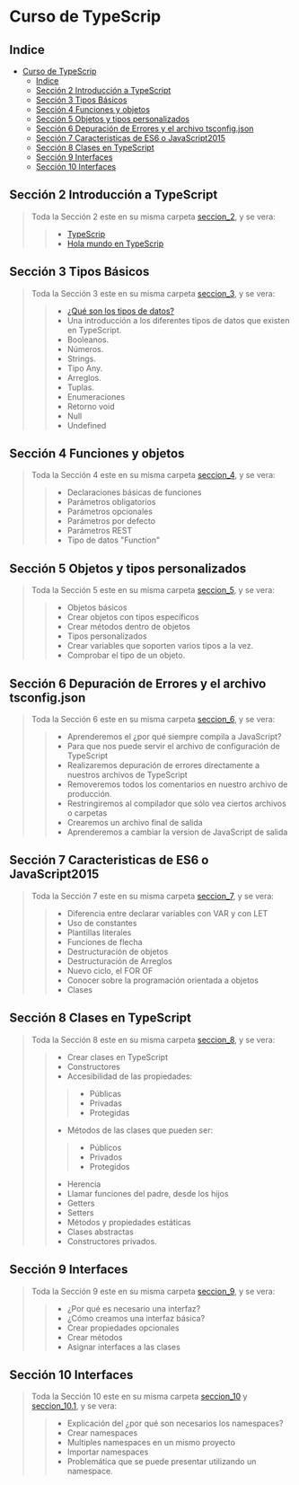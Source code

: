 # Curso de TypeScrip

## Indice

- [Curso de TypeScrip](#curso-de-typescrip)
  - [Indice](#indice)
  - [Sección 2 Introducción a TypeScript](#sección-2-introducción-a-typescript)
  - [Sección 3 Tipos Básicos](#sección-3-tipos-básicos)
  - [Sección 4 Funciones y objetos](#sección-4-funciones-y-objetos)
  - [Sección 5 Objetos y tipos personalizados](#sección-5-objetos-y-tipos-personalizados)
  - [Sección 6 Depuración de Errores y el archivo tsconfig.json](#sección-6-depuración-de-errores-y-el-archivo-tsconfigjson)
  - [Sección 7 Caracteristicas de ES6 o JavaScript2015](#sección-7-caracteristicas-de-es6-o-javascript2015)
  - [Sección 8 Clases en TypeScript](#sección-8-clases-en-typescript)
  - [Sección 9 Interfaces](#sección-9-interfaces)
  - [Sección 10 Interfaces](#sección-10-interfaces)

## Sección 2 Introducción a TypeScript

> Toda la Sección 2 este en su misma carpeta [seccion_2](./seccion_02/), y se vera:
>
> > - [TypeScrip](./seccion_02/TypeScrip.md#typescrip)
> > - [Hola mundo en TypeScrip](./seccion_02/01_hola.mundo)

## Sección 3 Tipos Básicos

> Toda la Sección 3 este en su misma carpeta [seccion_3](./seccion_03/), y se vera:
>
> > - [¿Qué son los tipos de datos?](./seccion_03/TiposDeDatos.md#tipos-de-datos)
> > - Una introducción a los diferentes tipos de datos que existen en TypeScript.
> > - Booleanos.
> > - Números.
> > - Strings.
> > - Tipo Any.
> > - Arreglos.
> > - Tuplas.
> > - Enumeraciones
> > - Retorno void
> > - Null
> > - Undefined

## Sección 4 Funciones y objetos

> Toda la Sección 4 este en su misma carpeta [seccion_4](./seccion_04/), y se vera:
>
> > - Declaraciones básicas de funciones
> > - Parámetros obligatorios
> > - Parámetros opcionales
> > - Parámetros por defecto
> > - Parámetros REST
> > - Tipo de datos "Function"

## Sección 5 Objetos y tipos personalizados

> Toda la Sección 5 este en su misma carpeta [seccion_5](./seccion_05/), y se vera:
>
> > - Objetos básicos
> > - Crear objetos con tipos específicos
> > - Crear métodos dentro de objetos
> > - Tipos personalizados
> > - Crear variables que soporten varios tipos a la vez.
> > - Comprobar el tipo de un objeto.

## Sección 6 Depuración de Errores y el archivo tsconfig.json

> Toda la Sección 6 este en su misma carpeta [seccion_6](./seccion_06/README.md), y se vera:
>
> > - Aprenderemos el ¿por qué siempre compila a JavaScript?
> > - Para que nos puede servir el archivo de configuración de TypeScript
> > - Realizaremos depuración de errores directamente a nuestros archivos de TypeScript
> > - Removeremos todos los comentarios en nuestro archivo de producción.
> > - Restringiremos al compilador que sólo vea ciertos archivos o carpetas
> > - Crearemos un archivo final de salida
> > - Aprenderemos a cambiar la version de JavaScript de salida

## Sección 7 Caracteristicas de ES6 o JavaScript2015

> Toda la Sección 7 este en su misma carpeta [seccion_7](./seccion_07/), y se vera:
>
> > - Diferencia entre declarar variables con VAR y con LET
> > - Uso de constantes
> > - Plantillas literales
> > - Funciones de flecha
> > - Destructuración de objetos
> > - Destructuración de Arreglos
> > - Nuevo ciclo, el FOR OF
> > - Conocer sobre la programación orientada a objetos
> > - Clases

## Sección 8 Clases en TypeScript

> Toda la Sección 8 este en su misma carpeta [seccion_8](./seccion_08/), y se vera:
>
> > - Crear clases en TypeScript
> > - Constructores
> > - Accesibilidad de las propiedades:
> > > - Públicas
> > > - Privadas
> > > - Protegidas
> > - Métodos de las clases que pueden ser:
> > > - Públicos
> > > - Privados
> > > - Protegidos
> > - Herencia
> > - Llamar funciones del padre, desde los hijos
> > - Getters
> > - Setters
> > - Métodos y propiedades estáticas
> > - Clases abstractas
> > - Constructores privados.

## Sección 9 Interfaces

> Toda la Sección 9 este en su misma carpeta [seccion_9](./seccion_09/), y se vera:
>
> > - ¿Por qué es necesario una interfaz?
> > - ¿Cómo creamos una interfaz básica?
> > - Crear propiedades opcionales
> > - Crear métodos
> > - Asignar interfaces a las clases

## Sección 10 Interfaces

> Toda la Sección 10 este en su misma carpeta [seccion_10](./seccion_10/) y [seccion_10.1](./seccion_10.1/), y se vera:
>
> > - Explicación del ¿por qué son necesarios los namespaces?
> > - Crear namespaces
> > - Multiples namespaces en un mismo proyecto
> > - Importar namespaces
> > - Problemática que se puede presentar utilizando un namespace.
